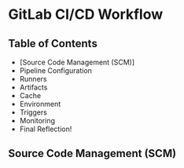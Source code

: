 # GitLab CI/CD  Workflow

## Table of Contents
-  [Source Code Management (SCM)]
-  Pipeline Configuration
-  Runners
-  Artifacts
-  Cache
-  Environment
-  Triggers
-  Monitoring
-  Final Reflection!


## Source Code Management (SCM)
